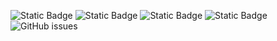![Static Badge](https://img.shields.io/badge/blacklists-60-000000) ![Static Badge](https://img.shields.io/badge/blacklisted-2928461-cc0000) ![Static Badge](https://img.shields.io/badge/whitelisted-2243-00CC00) ![Static Badge](https://img.shields.io/badge/streaming_blacklist-28107-000000) ![GitHub issues](https://img.shields.io/github/issues/fabriziosalmi/blacklists)
